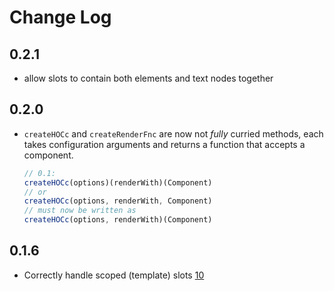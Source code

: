 # Change Log
## 0.2.1
- allow slots to contain both elements and text nodes together

## 0.2.0
- `createHOCc` and `createRenderFnc` are now not *fully* curried methods, each takes configuration arguments and returns a function that accepts a component.
  ```js
  // 0.1:
  createHOCc(options)(renderWith)(Component)
  // or
  createHOCc(options, renderWith, Component)
  // must now be written as
  createHOCc(options, renderWith)(Component)
  ```

## 0.1.6
- Correctly handle scoped (template) slots [10](https://github.com/jackmellis/vue-hoc/pull/10)
